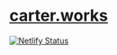 # [carter.works](carter.works)

[![Netlify Status](https://api.netlify.com/api/v1/badges/9f870e7c-beb9-4575-b378-92c773a65353/deploy-status)](https://app.netlify.com/sites/carterworks/deploys)
